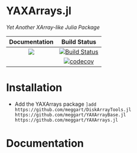# YAXArrays.jl

*Yet Another XArray-like Julia Package*

| **Documentation**                                                                                                        | **Build Status**                                                                                |
|:-------------------------------------------------------------------------------:|:-----------------------------------------------------------------------------------------------:|
| [![](https://img.shields.io/badge/docs-latest-blue.svg)](https://meggart.github.io/YAXArrays.jl/latest) | [![Build Status](https://travis-ci.org/meggart/YAXArrays.jl.svg?branch=master)](https://travis-ci.org/meggart/YAXArrays.jl)|
| | [![codecov][codecov-img]](https://codecov.io/github/meggart/YAXArrays.jl?branch=master)

[codecov-img]: https://img.shields.io/codecov/c/github/meggart/YAXArrays.jl/master.svg?label=codecov
# Installation

- Add the YAXArrays package
`]add https://github.com/meggart/DiskArrayTools.jl https://github.com/meggart/YAXArrayBase.jl https://github.com/meggart/YAXArrays.jl`

# Documentation

